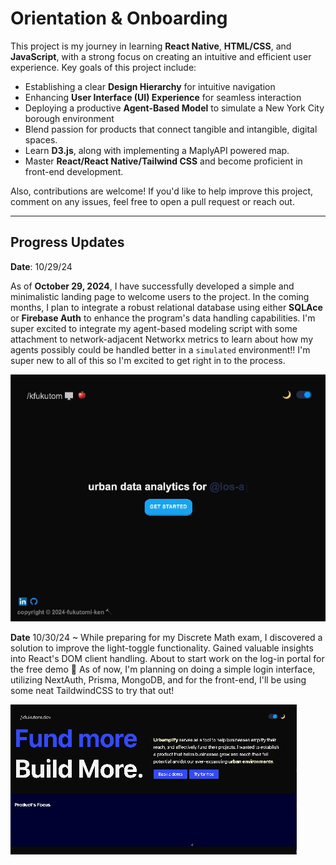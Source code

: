 # Orientation & Onboarding

This project is my journey in learning **React Native**, **HTML/CSS**, and **JavaScript**, with a strong focus on creating an intuitive and efficient user experience. Key goals of this project include:

- Establishing a clear **Design Hierarchy** for intuitive navigation
- Enhancing **User Interface (UI) Experience** for seamless interaction
- Deploying a productive **Agent-Based Model** to simulate a New York City borough environment
- Blend passion for products that connect tangible and intangible, digital spaces.
- Learn **D3.js**, along with implementing a MaplyAPI powered map.
- Master **React/React Native/Tailwind CSS** and become proficient in front-end development.

Also, contributions are welcome! If you'd like to help improve this project, comment on any issues, feel free to open a pull request or reach out.

---

## Progress Updates

**Date**: 10/29/24

As of **October 29, 2024**, I have successfully developed a simple and minimalistic landing page to welcome users to the project. In the coming months, I plan to integrate a robust relational database using either **SQLAce** or **Firebase Auth** to enhance the program's data handling capabilities. I'm super excited to integrate my agent-based modeling script with some attachment to network-adjacent Networkx metrics to learn about how my agents possibly could be handled better in a `simulated` environment!! I'm super new to all of this so I'm excited to get right in to the process.

![Landing Page GIF](./frontend_asset1.gif) 

**Date** 10/30/24 ~ While preparing for my Discrete Math exam, I discovered a solution to improve the light-toggle functionality. Gained valuable insights into React's DOM client handling. About to start work on the log-in portal for the free demo 💪 As of now, I'm planning on doing a simple login interface, utilizing NextAuth, Prisma, MongoDB, and for the front-end, I'll be using some neat TaildwindCSS to try that out!

![Updated Page GIF](./demo/demo-10-30-24.gif)
